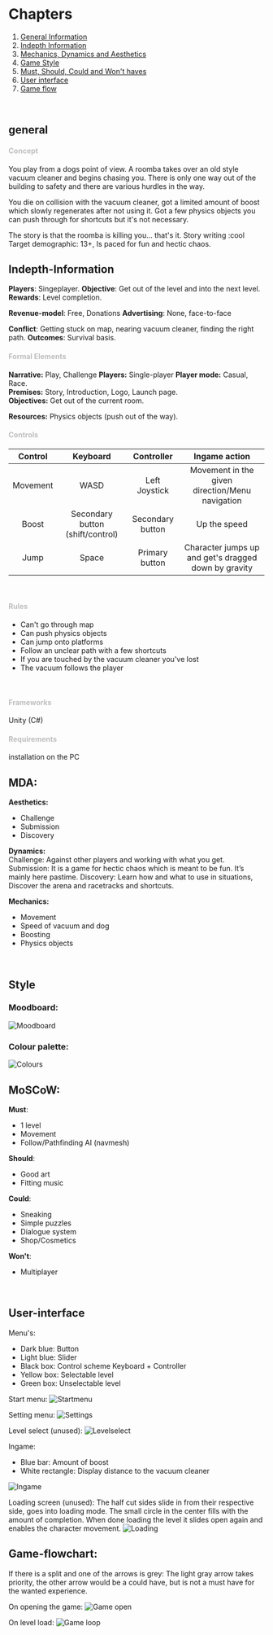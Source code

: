 # Chapters
1. [General Information](#general)
2. [Indepth Information](#Indepth-Information)
3. [Mechanics, Dynamics and Aesthetics](#MDA)
4. [Game Style](#Style)
5. [Must, Should, Could and Won't haves](#MoSCoW)
6. [User interface](#User-interface)
7. [Game flow](#game-flowchart)
<br>


## general
<h4 style="color: rgb(190, 190, 190);">Concept</h4>

You play from a dogs point of view. A roomba takes over an old style vacuum cleaner and begins chasing you. There is only one way out of the building to safety and there are various hurdles in the way.

You die on collision with the vacuum cleaner, got a limited amount of boost which slowly regenerates after not using it. Got a few physics objects you can push through for shortcuts but it's not necessary.

The story is that the roomba is killing you... that's it. Story writing :cool
Target demographic: 13+, Is paced for fun and hectic chaos. 

## Indepth-Information
**Players**: Singeplayer.
**Objective**: Get out of the level and into the next level.
**Rewards**: Level completion.

**Revenue-model**: Free, Donations
**Advertising**: None, face-to-face

**Conflict**: Getting stuck on map, nearing vacuum cleaner, finding the right path.
**Outcomes**: Survival basis.
<br>

<h4 style="color: rgb(190, 190, 190);">Formal Elements</h4>

**Narrative:** Play, Challenge
**Players:** Single-player
**Player mode:** Casual, Race.  
**Premises:** Story, Introduction, Logo, Launch page.  
**Objectives:** Get out of the current room.

**Resources:** Physics objects (push out of the way).
<br>

<h4 style="color: rgb(190, 190, 190);">Controls</h4>

| Control     | Keyboard | Controller | Ingame action |
| :----: |    :----:   | :----: |  :---:  |
|  Movement   | WASD | Left Joystick  | Movement in the given direction/Menu navigation  |
| Boost   | Secondary button (shift/control) | Secondary button | Up the speed |
| Jump  |  Space | Primary button | Character jumps up and get's dragged down by gravity |
<br>

<h4 style="color: rgb(190, 190, 190);">Rules</h4>

- Can't go through map
- Can push physics objects
- Can jump onto platforms
- Follow an unclear path with a few shortcuts
- If you are touched by the vacuum cleaner you've lost
- The vacuum follows the player
<br>

<h4 style="color: rgb(190, 190, 190);">Frameworks</h4>
Unity (C#)
<br>

<h4 style="color: rgb(190, 190, 190);">Requirements</h4>
installation on the PC
<br>

## MDA:
**Aesthetics:**
- Challenge
- Submission  
- Discovery

**Dynamics:**  
Challenge: Against other players and working with what you get.  
Submission: It is a game for hectic chaos which is meant to be fun. It’s mainly here pastime.
Discovery: Learn how and what to use in situations, Discover the arena and racetracks and shortcuts.  

  
**Mechanics:**
- Movement
- Speed of vacuum and dog
- Boosting
- Physics objects
<br> 

## Style
### Moodboard:
![Moodboard](./Assets/moodboard.png)

### Colour palette:
![Colours](./Assets/ColourVacuumPalette.png)
<br>

## MoSCoW:
**Must**:
- 1 level
- Movement
- Follow/Pathfinding AI (navmesh)

**Should**:
- Good art
- Fitting music

**Could**: 
- Sneaking
- Simple puzzles
- Dialogue system
- Shop/Cosmetics

**Won't**: 
- Multiplayer
<br>


## User-interface
Menu's:
- Dark blue: Button
- Light blue: Slider
- Black box: Control scheme Keyboard + Controller
- Yellow box: Selectable level
- Green box: Unselectable level

Start menu:
![Startmenu](./Assets/startmenu.png)
<br>

Setting menu:
![Settings](./Assets/settings.png)
<br>

Level select (unused):
![Levelselect](./Assets/level-select.png)
<br>

Ingame:
- Blue bar: Amount of boost
- White rectangle: Display distance to the vacuum cleaner

![Ingame](./Assets/ingame.png)
<br>

Loading screen (unused):
The half cut sides slide in from their respective side, goes into loading mode. 
The small circle in the center fills with the amount of completion. 
When done loading the level it slides open again and enables the character movement.
![Loading](./Assets/loading-scene.png)
<br>

## Game-flowchart:
If there is a split and one of the arrows is grey:
The light gray arrow takes priority, the other arrow would be a could have, but is not a must have for the wanted experience.

On opening the game:
![Game open](./Assets/gamestart.png)
<br>

On level load:
![Game loop](./Assets/gameloop.png)